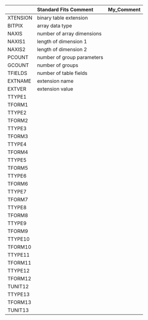|          | Standard Fits Comment      | My_Comment   |
|:---------|:---------------------------|:-------------|
| XTENSION | binary table extension     |              |
| BITPIX   | array data type            |              |
| NAXIS    | number of array dimensions |              |
| NAXIS1   | length of dimension 1      |              |
| NAXIS2   | length of dimension 2      |              |
| PCOUNT   | number of group parameters |              |
| GCOUNT   | number of groups           |              |
| TFIELDS  | number of table fields     |              |
| EXTNAME  | extension name             |              |
| EXTVER   | extension value            |              |
| TTYPE1   |                            |              |
| TFORM1   |                            |              |
| TTYPE2   |                            |              |
| TFORM2   |                            |              |
| TTYPE3   |                            |              |
| TFORM3   |                            |              |
| TTYPE4   |                            |              |
| TFORM4   |                            |              |
| TTYPE5   |                            |              |
| TFORM5   |                            |              |
| TTYPE6   |                            |              |
| TFORM6   |                            |              |
| TTYPE7   |                            |              |
| TFORM7   |                            |              |
| TTYPE8   |                            |              |
| TFORM8   |                            |              |
| TTYPE9   |                            |              |
| TFORM9   |                            |              |
| TTYPE10  |                            |              |
| TFORM10  |                            |              |
| TTYPE11  |                            |              |
| TFORM11  |                            |              |
| TTYPE12  |                            |              |
| TFORM12  |                            |              |
| TUNIT12  |                            |              |
| TTYPE13  |                            |              |
| TFORM13  |                            |              |
| TUNIT13  |                            |              |